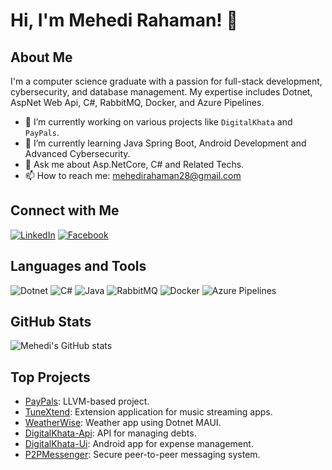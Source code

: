 # Hi, I'm Mehedi Rahaman! 👋

## About Me

I'm a computer science graduate with a passion for full-stack development, cybersecurity, and database management. My expertise includes Dotnet, AspNet Web Api, C#, RabbitMQ, Docker, and Azure Pipelines.

- 🔭 I’m currently working on various projects like `DigitalKhata` and `PayPals`.
- 🌱 I’m currently learning Java Spring Boot, Android Development and Advanced Cybersecurity.
- 💬 Ask me about Asp.NetCore, C# and Related Techs.
- 📫 How to reach me: [mehedirahaman28@gmail.com](mailto:mehedirahaman28@gmail.com)

## Connect with Me

[![LinkedIn](https://img.shields.io/badge/LinkedIn-0077B5?style=for-the-badge&logo=linkedin&logoColor=white)](https://www.linkedin.com/in/mehedi-rahaman-933575218)
[![Facebook](https://img.shields.io/badge/Facebook-1877F2?style=for-the-badge&logo=facebook&logoColor=white)](https://www.facebook.com/profile.php?id=100011494309477)

## Languages and Tools

![Dotnet](https://img.shields.io/badge/Dotnet-5C2D91?style=for-the-badge&logo=dotnet&logoColor=white)
![C#](https://img.shields.io/badge/C%23-239120?style=for-the-badge&logo=c-sharp&logoColor=white)
![Java](https://img.shields.io/badge/java-%23ED8B00.svg?style=for-the-badge&logo=openjdk&logoColor=white)
![RabbitMQ](https://img.shields.io/badge/RabbitMQ-FF6600?style=for-the-badge&logo=rabbitmq&logoColor=white)
![Docker](https://img.shields.io/badge/Docker-2496ED?style=for-the-badge&logo=docker&logoColor=white)
![Azure Pipelines](https://img.shields.io/badge/Azure_Pipelines-2560E0?style=for-the-badge&logo=azure-pipelines&logoColor=white)

## GitHub Stats

![Mehedi's GitHub stats](https://github-readme-stats.vercel.app/api?username=3th1K&show_icons=true&theme=radical)

## Top Projects

- [PayPals](https://github.com/3th1K/PayPals): LLVM-based project.
- [TuneXtend](https://github.com/3th1K/TuneXtend): Extension application for music streaming apps.
- [WeatherWise](https://github.com/3th1K/WeatherWise): Weather app using Dotnet MAUI.
- [DigitalKhata-Api](https://github.com/3th1K/DigitalKhata-Api): API for managing debts.
- [DigitalKhata-Ui](https://github.com/3th1K/DigitalKhata-Ui): Android app for expense management.
- [P2PMessenger](https://github.com/3th1K/P2PMessenger): Secure peer-to-peer messaging system.

